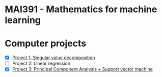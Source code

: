 # MAI391 - Mathematics for machine learning
# Computer projects

- [x] [Project 1: Singular value decomposition](MAI_Project1_SVD)
- [ ] Project 2: Linear regression
- [x] [Project 3: Principal Component Analysis + Support vector machine](MAI_Project3_PCA_SVM)
